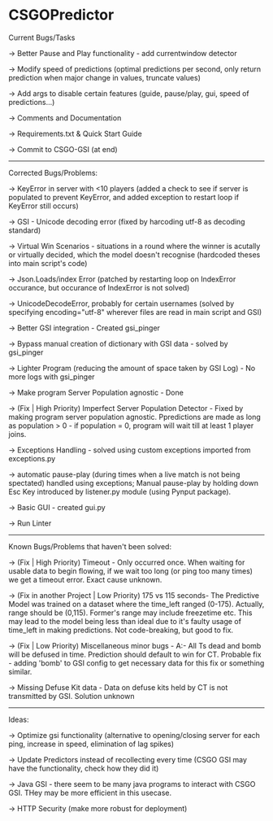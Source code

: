 # CSGOPredictor

Current Bugs/Tasks

-> Better Pause and Play functionality - add currentwindow detector

-> Modify speed of predictions (optimal predictions per second, only return prediction when major change in values, truncate values)

-> Add args to disable certain features (guide, pause/play, gui, speed of predictions...)

-> Comments and Documentation

-> Requirements.txt & Quick Start Guide

-> Commit to CSGO-GSI (at end)
_________________________________________________________

Corrected Bugs/Problems:

->  KeyError in server with <10 players (added a check to see if server is populated to prevent KeyError, and added exception to restart loop if KeyError still occurs)

->  GSI - Unicode decoding error (fixed by harcoding utf-8 as decoding standard)

-> Virtual Win Scenarios - situations in a round where the winner is acutally or virtually decided, which the model doesn't recognise (hardcoded theses into main script's code)

-> Json.Loads/index Error (patched by restarting loop on IndexError occurance, but occurance of IndexError is not solved)

-> UnicodeDecodeError, probably for certain usernames (solved by specifying encoding="utf-8" wherever files are read in main script and GSI)

-> Better GSI integration - Created gsi_pinger

-> Bypass manual creation of dictionary with GSI data - solved by gsi_pinger

-> Lighter Program (reducing the amount of space taken by GSI Log) - No more logs with gsi_pinger

-> Make program Server Population agnostic - Done

-> (Fix | High Priority) Imperfect Server Population Detector - Fixed by making program server population agnostic. Ppredictions are made as long as population > 0 - if population = 0, program will wait till at least 1 player joins. 

-> Exceptions Handling - solved using custom exceptions imported from exceptions.py

-> automatic pause-play (during times when a live match is not being spectated) handled using exceptions; Manual pause-play by holding down Esc Key introduced by listener.py module (using Pynput package). 

-> Basic GUI - created gui.py

-> Run Linter
_________________________________________________________

Known Bugs/Problems that haven't been solved:

-> (Fix | High Priority) Timeout - Only occurred once. When waiting for usable data to begin flowing, if we wait too long (or ping too many times) we get a timeout error. Exact cause unknown. 

-> (Fix in another Project | Low Priority) 175 vs 115 seconds- The Predictive Model was trained on a dataset where the time_left ranged (0-175). Actually, range should be (0,115). Former's range may include freezetime etc. This may lead to the model being less than ideal due to it's faulty usage of time_left in making predictions. Not code-breaking, but good to fix.

-> (Fix | Low Priority) Miscellaneous minor bugs - A:- All Ts dead and bomb will be defused in time. Prediction should default to win for CT. Probable fix - adding 'bomb' to GSI config to get necessary data for this fix or something similar. 

-> Missing Defuse Kit data - Data on defuse kits held by CT is not transmitted by GSI. Solution unknown
_________________________________________________________

Ideas:

-> Optimize gsi functionality (alternative to opening/closing server for each ping, increase in speed, elimination of lag spikes)

-> Update Predictors instead of recollecting every time (CSGO GSI may have the functionality, check how they did it)

-> Java GSI - there seem to be many java programs to interact with CSGO GSI. THey may be more efficient in this usecase.

-> HTTP Security (make more robust for deployment)

